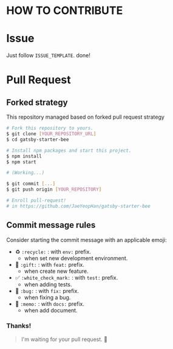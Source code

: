 # HOW TO CONTRIBUTE

# Issue

Just follow `ISSUE_TEMPLATE`. done!

# Pull Request

## Forked strategy

This repository managed based on forked pull request strategy

```sh
# Fork this repository to yours.
$ git clone [YOUR_REPOSITORY_URL]
$ cd gatsby-starter-bee

# Install npm packages and start this project.
$ npm install
$ npm start

# (Working...)

$ git commit [...]
$ git push origin [YOUR_REPOSITORY]

# Enroll pull-request!
# in https://github.com/JaeYeopHan/gatsby-starter-bee
```

## Commit message rules

Consider starting the commit message with an applicable emoji:

-   :recycle: `:recycle:` : with `env:` prefix.
    -   when set new development environment.
-   :gift: `:gift:` : with `feat:` prefix.
    -   when create new feature.
-   ✅ `:white_check_mark:` : with `test:` prefix.
    -   when adding tests.
-   🐛 `:bug:` : with `fix:` prefix.
    -   when fixing a bug.
-   :memo: `:memo:` : with `docs:` prefix.
    -   when add document.

### Thanks!

> I'm waiting for your pull request. :pray:
